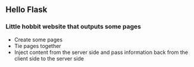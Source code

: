 ## Hello Flask
### Little hobbit website that outputs some pages

- Create some pages
- Tie pages together
- Inject content from the server side and pass information back from the client side to the server side
